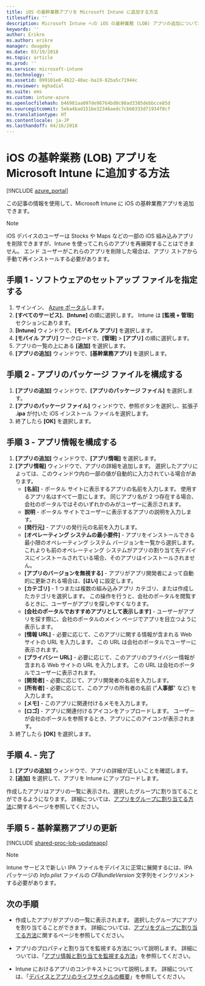 ```yaml
---
title: iOS の基幹業務アプリを Microsoft Intune に追加する方法
titlesuffix: ''
description: Microsoft Intune への iOS の基幹業務 (LOB) アプリの追加について説明します。
keywords: ''
author: Erikre
ms.author: erikre
manager: dougeby
ms.date: 03/19/2018
ms.topic: article
ms.prod: ''
ms.service: microsoft-intune
ms.technology: ''
ms.assetid: 099101e8-4b22-40ac-ba19-82ba5c71944c
ms.reviewer: mghadial
ms.suite: ems
ms.custom: intune-azure
ms.openlocfilehash: b46981aa097de96764bd0c88ad3385debbcce85d
ms.sourcegitcommit: 5eba4bad151be32346aedc7cbb0333d71934f8cf
ms.translationtype: HT
ms.contentlocale: ja-JP
ms.lasthandoff: 04/16/2018
---
```

# <a name="how-to-add-ios-line-of-business-lob-apps-to-microsoft-intune"></a>iOS の基幹業務 (LOB) アプリを Microsoft Intune に追加する方法

[!INCLUDE [azure_portal](./includes/azure_portal.md)]

この記事の情報を使用して、Microsoft Intune に iOS の基幹業務アプリを追加できます。

>[!NOTE]
>iOS デバイスのユーザーは Stocks や Maps などの一部の iOS 組み込みアプリを削除できますが、Intune を使ってこれらのアプリを再展開することはできません。 エンド ユーザーがこれらのアプリを削除した場合は、アプリ ストアから手動で再インストールする必要があります。

## <a name="step-1---specify-the-software-setup-file"></a>手順 1 - ソフトウェアのセットアップ ファイルを指定する

1. サインイン、 [Azure ポータル](https://portal.azure.com)します。
2. **[すべてのサービス]**、**[Intune]** の順に選択します。 Intune は **[監視 + 管理]** セクションにあります。
3. **[Intune]** ウィンドウで、**[モバイル アプリ]** を選択します。
4. **[モバイル アプリ]** ワークロードで、**[管理]** > **[アプリ]** の順に選択します。
5. アプリの一覧の上にある **[追加]** を選択します。
6. **[アプリの追加]** ウィンドウで、**[基幹業務アプリ]** を選択します。

## <a name="step-2---configure-the-app-package-file"></a>手順 2 - アプリのパッケージ ファイルを構成する

1. **[アプリの追加]** ウィンドウで、**[アプリのパッケージ ファイル]** を選択します。
2. **[アプリのパッケージ ファイル]** ウィンドウで、参照ボタンを選択し、拡張子 **.ipa** が付いた iOS インストール ファイルを選択します。
3. 終了したら **[OK]** を選択します。


## <a name="step-3---configure-app-information"></a>手順 3 - アプリ情報を構成する

1. **[アプリの追加]** ウィンドウで、**[アプリ情報]** を選択します。
2. **[アプリ情報]** ウィンドウで、アプリの詳細を追加します。 選択したアプリによっては、このウィンドウ内の一部の値が自動的に入力されている場合があります。
    - **[名前]** - ポータル サイトに表示するアプリの名前を入力します。 使用するアプリ名はすべて一意にします。 同じアプリ名が 2 つ存在する場合、会社のポータルではそのいずれかのみがユーザーに表示されます。
    - **説明** - ポータル サイトでユーザーに表示するアプリの説明を入力します。
    - **[発行元]** - アプリの発行元の名前を入力します。
    - **[オペレーティング システムの最小要件]** - アプリをインストールできる最小限のオペレーティング システム バージョンを一覧から選択します。 これよりも前のオペレーティング システムがアプリの割り当て先デバイスにインストールされている場合、そのアプリはインストールされません。
    - **[アプリのバージョンを無視する]** - アプリがアプリ開発者によって自動的に更新される場合は、**[はい]** に設定します。
    - **[カテゴリ]** - 1 つまたは複数の組み込みアプリ カテゴリ、または作成したカテゴリを選択します。 この操作を行うと、会社のポータルを閲覧するときに、ユーザーがアプリを探しやすくなります。
    - **[会社のポータルでおすすめアプリとして表示します]** - ユーザーがアプリを探す際に、会社のポータルのメイン ページでアプリを目立つように表示します。
    - **[情報 URL]** - 必要に応じて、このアプリに関する情報が含まれる Web サイトの URL を入力します。 この URL は会社のポータルでユーザーに表示されます。
    - **[プライバシー URL]** - 必要に応じて、このアプリのプライバシー情報が含まれる Web サイトの URL を入力します。 この URL は会社のポータルでユーザーに表示されます。
    - **[開発者]** - 必要に応じて、アプリ開発者の名前を入力します。
    - **[所有者]** - 必要に応じて、このアプリの所有者の名前 ("**人事部**" など) を入力します。
    - **[メモ]** - このアプリに関連付けるメモを入力します。
    - **[ロゴ]** - アプリに関連付けるアイコンをアップロードします。 ユーザーが会社のポータルを参照するとき、アプリにこのアイコンが表示されます。
3. 終了したら **[OK]** を選択します。

## <a name="step-4---finish-up"></a>手順 4. - 完了

1. **[アプリの追加]** ウィンドウで、アプリの詳細が正しいことを確認します。
2. **[追加]** を選択して、アプリを Intune にアップロードします。

作成したアプリはアプリの一覧に表示され、選択したグループに割り当てることができるようになります。 詳細については、[アプリをグループに割り当てる方法](apps-deploy.md)に関するページを参照してください。

## <a name="step-5---update-a-line-of-business-app"></a>手順 5 - 基幹業務アプリの更新

[!INCLUDE [shared-proc-lob-updateapp](./includes/shared-proc-lob-updateapp.md)]

> [!NOTE]
> Intune サービスで新しい IPA ファイルをデバイスに正常に展開するには、IPA パッケージの *Info.plist* ファイルの *CFBundleVersion* 文字列をインクリメントする必要があります。

## <a name="next-steps"></a>次の手順

- 作成したアプリがアプリの一覧に表示されます。 選択したグループにアプリを割り当てることができます。 詳細については、[アプリをグループに割り当てる方法](apps-deploy.md)に関するページを参照してください。

- アプリのプロパティと割り当てを監視する方法について説明します。 詳細については、「[アプリ情報と割り当てを監視する方法](apps-monitor.md)」を参照してください。

- Intune におけるアプリのコンテキストについて説明します。 詳細については、「[デバイスとアプリのライフサイクルの概要](introduction-device-app-lifecycles.md)」を参照してください。
